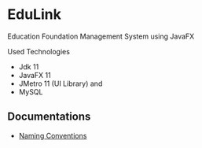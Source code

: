 # EduLink
Education Foundation Management System using JavaFX

Used Technologies
- Jdk 11
- JavaFX 11
- JMetro 11 (UI Library) and
- MySQL

## Documentations
- [Naming Conventions](https://github.com/YCC-Tech/javafx--EduLink/blob/main/docs/Naming-Convension.md)
